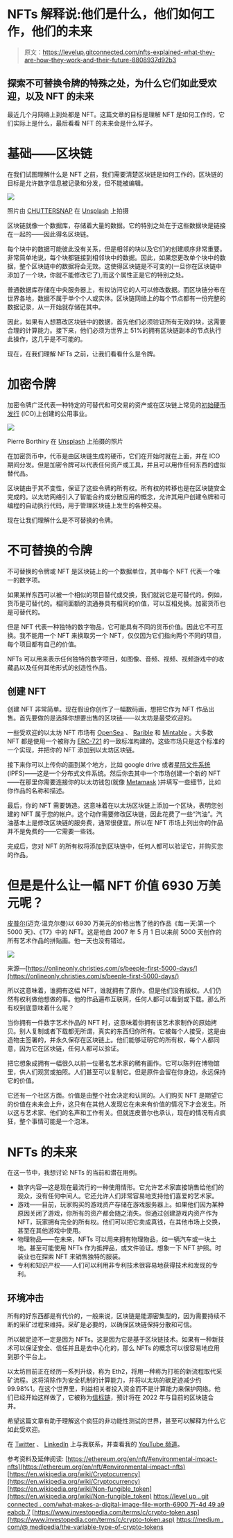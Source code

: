 # NFTs 解释说:他们是什么，他们如何工作，他们的未来

> 原文：<https://levelup.gitconnected.com/nfts-explained-what-they-are-how-they-work-and-their-future-8808937d92b3>

## 探索不可替换令牌的特殊之处，为什么它们如此受欢迎，以及 NFT 的未来

最近几个月网络上到处都是 NFT。这篇文章的目标是理解 NFT 是如何工作的，它们实际上是什么，最后看看 NFT 的未来会是什么样子。

# 基础——区块链

在我们试图理解什么是 NFT 之前，我们需要清楚区块链是如何工作的。区块链的目标是允许数字信息被记录和分发，但不能被编辑。

![](img/5a88858cc4ead4850608ac8faabd6932.png)

照片由 [CHUTTERSNAP](https://unsplash.com/@chuttersnap?utm_source=medium&utm_medium=referral) 在 [Unsplash](https://unsplash.com?utm_source=medium&utm_medium=referral) 上拍摄

区块链就像一个数据库，存储着大量的数据。它的特别之处在于这些数据块是链接在一起的——因此得名区块链。

每个块中的数据可能彼此没有关系，但是相邻的块以及它们的创建顺序非常重要。非常简单地说，每个块都链接到相邻块中的数据。因此，如果您更改单个块中的数据，整个区块链中的数据将会无效。这使得区块链是不可变的(一旦你在区块链中添加了一个块，你就不能修改它了),而这个属性正是它的特别之处。

普通数据库存储在中央服务器上，有权访问它的人可以修改数据。而区块链分布在世界各地，数据不属于单个个人或实体。区块链网络上的每个节点都有一份完整的数据记录，从一开始就存储在其中。

因此，如果有人想篡改区块链中的数据，首先他们必须验证所有无效的块，这需要合理的计算能力。接下来，他们必须为世界上 51%的拥有区块链副本的节点执行此操作，这几乎是不可能的。

现在，在我们理解 NFTs 之前，让我们看看什么是令牌。

# 加密令牌

加密令牌广泛代表一种特定的可替代和可交易的资产或在区块链上常见的[初始硬币发行](https://en.wikipedia.org/wiki/Initial_coin_offering) (ICO)上创建的公用事业。

![](img/300b31d958b5ff8657413e48d6cc60bd.png)

Pierre Borthiry 在 [Unsplash](https://unsplash.com?utm_source=medium&utm_medium=referral) 上拍摄的照片

在加密货币中，代币是由区块链生成的硬币，它们在开始时就在上面，并在 ICO 期间分发。但是加密令牌可以代表任何资产或工具，并且可以用作任何东西的虚拟替代品。

区块链由于其不变性，保证了这些令牌的所有权。所有权的转移也是在区块链安全完成的。以太坊网络引入了智能合约或分散应用的概念，允许其用户创建令牌和可编程的自动执行代码，用于管理区块链上发生的各种交易。

现在让我们理解什么是不可替换的令牌。

# 不可替换的令牌

不可替换的令牌或 NFT 是区块链上的一个数据单位，其中每个 NFT 代表一个唯一的数字项。

如果某样东西可以被一个相似的项目替代或交换，我们就说它是可替代的。例如，货币是可替代的。相同面额的流通券具有相同的价值，可以互相兑换。加密货币也是可替代的。

但是 NFT 代表一种独特的数字物品，它可能具有不同的货币价值。因此它不可互换。我不能用一个 NFT 来换取另一个 NFT，仅仅因为它们指向两个不同的项目，每个项目都有自己的价值。

NFTs 可以用来表示任何独特的数字项目，如图像、音频、视频、视频游戏中的收藏品以及任何其他形式的创造性作品。

## 创建 NFT

创建 NFT 非常简单。现在假设你创作了一幅数码画，想把它作为 NFT 作品出售。首先要做的是选择你想要出售的区块链——以太坊是最受欢迎的。

一些受欢迎的以太坊 NFT 市场有 [OpenSea](https://opensea.io/) 、 [Rarible](https://rarible.com/) 和 [Mintable](https://mintable.app/) 。大多数 NFT 都是使用一个被称为 [ERC-721](https://ethereum.org/en/developers/docs/standards/tokens/erc-721/) 的一致标准构建的。这些市场只是这个标准的一个实现，并把你的 NFT 添加到以太坊区块链。

接下来你可以上传你的画到某个地方，比如 google drive 或者[星际文件系统](https://en.wikipedia.org/wiki/InterPlanetary_File_System)(IPFS)——这是一个分布式文件系统。然后你去其中一个市场创建一个新的 NFT——在那里你需要连接你的以太坊钱包(就像 [Metamask](https://metamask.io/) )并填写一些细节，比如你作品的名称和描述。

最后，你的 NFT 需要铸造。这意味着在以太坊区块链上添加一个区块，表明您创建的 NFT 属于您的帐户。这个动作需要修改区块链，因此花费了一些“汽油”。汽油基本上是修改区块链的服务费，通常很便宜。所以在 NFT 市场上列出你的作品并不是免费的——它需要一些钱。

完成后，您对 NFT 的所有权将添加到区块链中，任何人都可以验证它，并购买您的作品。

# 但是是什么让一幅 NFT 价值 6930 万美元呢？

[皮普尔](https://www.beeple-crap.com/)(迈克·温克尔曼)以 6930 万美元的价格出售了他的作品《每一天:第一个 5000 天》、《T7》中的 NFT。这是他自 2007 年 5 月 1 日以来前 5000 天创作的所有艺术作品的拼贴画。他一天也没有错过。

![](img/21afa99ce7ad056d1cee285c178808c4.png)

来源—[https://onlineonly.christies.com/s/beeple-first-5000-days/](https://onlineonly.christies.com/s/beeple-first-5000-days/)

所以这意味着，谁拥有这幅 NFT，谁就拥有了原作。但是他们没有版权。人们仍然有权利做他想做的事。他的作品遍布互联网，任何人都可以看到或下载。那么所有权到底意味着什么呢？

当你拥有一件数字艺术作品的 NFT 时，这意味着你拥有该艺术家制作的原始拷贝。别人复制或者下载都无所谓，真实的东西归你所有。它被每个人接受，这是由造物主签署的，并永久保存在区块链上。他们能够证明它的所有权，每个人都同意，因为它在区块链，任何人都可以验证。

把它想象成拥有一幅很久以前一位著名艺术家的稀有画作。它可以陈列在博物馆里，供人们观赏或拍照。人们甚至可以复制它。但是原件会留在你身边，永远保持它的价值。

它还有一个社区方面。价值是由整个社会决定和认同的。人们购买 NFT 是期望它的价值在未来会上升，这只有在其他人发现它在未来有价值的情况下才会发生。所以这与艺术家、他们的名声和工作有关。但就连皮普尔也承认，现在的情况有点疯狂，整个事情可能是一个泡沫。

# NFTs 的未来

在这一节中，我想讨论 NFTs 的当前和潜在用例。

*   数字内容—这是现在最流行的一种使用情形。它允许艺术家直接销售给他们的观众，没有任何中间人。它还允许人们非常容易地支持他们喜爱的艺术家。
*   游戏——目前，玩家购买的游戏资产存储在游戏服务器上。如果他们因为某种原因关闭了游戏，你所有的资产都会随之消失。但通过创建游戏内资产作为 NFT，玩家拥有完全的所有权。他们可以把它卖成真钱，在其他市场上交换，甚至在其他游戏中使用。
*   物理物品——在未来，NFTs 可以用来拥有物理物品，如一辆汽车或一块土地。甚至可能使用 NFTs 作为抵押品，或文件验证。想象一下 NFT 护照。时装业也在探索 NFT 来销售独特的服装。
*   专利和知识产权——人们可以利用非专利技术很容易地获得技术和发现的专利。

## 环境冲击

所有的好东西都是有代价的，一般来说，区块链是能源密集型的，因为需要持续不断的采矿过程来维持。采矿是必要的，以确保区块链保持分散和可信。

所以碳足迹不一定是因为 NFTs。这是因为它是基于区块链技术。如果有一种新技术可以保证安全、信任并且是去中心化的，那么 NFTs 的概念可以很容易地应用到那个平台上。

以太坊目前正在经历一系列升级，称为 Eth2，将用一种称为打桩的新流程取代采矿流程。这将消除作为安全机制的计算能力，并将以太坊的碳足迹减少约 99.98%1。在这个世界里，利益相关者投入资金而不是计算能力来保护网络。他们已经开始这样做了，它被称为[信标链](https://ethereum.org/en/eth2/beacon-chain/)，预计将在 2022 年与目前的区块链合并。

希望这篇文章有助于理解这个疯狂的非功能性测试的世界，甚至可以解释为什么它如此受欢迎。

在 [Twitter](https://twitter.com/adarsh_menon_) 、 [LinkedIn](https://www.linkedin.com/in/adarsh-menon-/) 上与我联系，并查看我的 [YouTube 频道](https://youtube.com/adarshmenon)。

参考资料及延伸阅读:
[https://ethereum.org/en/nft/#environmental-impact-nfts](https://ethereum.org/en/nft/#environmental-impact-nfts)
[https://en.wikipedia.org/wiki/Cryptocurrency](https://en.wikipedia.org/wiki/Cryptocurrency)
[https://en.wikipedia.org/wiki/Non-fungible_token](https://en.wikipedia.org/wiki/Non-fungible_token)
[https://level up . git connected . com/what-makes-a-digital-image-file-worth-6900 万-4d 49 a9 eabcb 7](/what-makes-a-digital-image-file-worth-69-million-4d49a9eabcb7)
[https://www.investopedia.com/terms/c/crypto-token.asp](https://www.investopedia.com/terms/c/crypto-token.asp)
[https://medium . com/@ medipedia/the-variable-type-of-crypto-tokens](https://medium.com/@medipedia/the-various-types-of-crypto-tokens-26bab8f6622c)